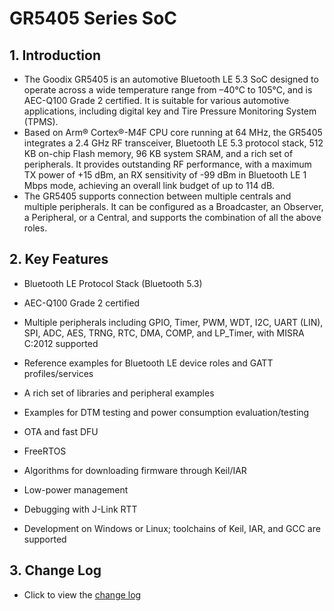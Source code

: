# GR5405 Series SoC



## 1. Introduction

- The Goodix GR5405 is an automotive Bluetooth LE 5.3 SoC designed to operate across a wide temperature range from –40°C to 105°C, and is AEC-Q100 Grade 2 certified. It is suitable for various automotive applications, including digital key and Tire Pressure Monitoring System (TPMS).
- Based on Arm® Cortex®-M4F CPU core running at 64 MHz, the GR5405 integrates a 2.4 GHz RF transceiver, Bluetooth LE 5.3 protocol stack, 512 KB on-chip Flash memory, 96 KB system SRAM, and a rich set of peripherals. It provides outstanding RF performance, with a maximum TX power of +15 dBm, an RX sensitivity of -99 dBm in Bluetooth LE 1 Mbps mode, achieving an overall link budget of up to 114 dB.
- The GR5405 supports connection between multiple centrals and multiple peripherals. It can be configured as a Broadcaster, an Observer, a Peripheral, or a Central, and supports the combination of all the above roles.



## 2. Key Features


- Bluetooth LE Protocol Stack (Bluetooth 5.3)
- AEC-Q100 Grade 2 certified
- Multiple peripherals including GPIO, Timer, PWM, WDT, I2C, UART (LIN), SPI, ADC, AES, TRNG, RTC, DMA, COMP, and LP_Timer, with MISRA C:2012 supported
- Reference examples for Bluetooth LE device roles and GATT profiles/services
- A rich set of libraries and peripheral examples

- Examples for DTM testing and power consumption evaluation/testing
- OTA and fast DFU
- FreeRTOS
- Algorithms for downloading firmware through Keil/IAR
- Low-power management
- Debugging with J-Link RTT
- Development on Windows or Linux; toolchains of Keil, IAR, and GCC are supported



## 3. Change Log


- Click to view the [change log](../../wiki)

